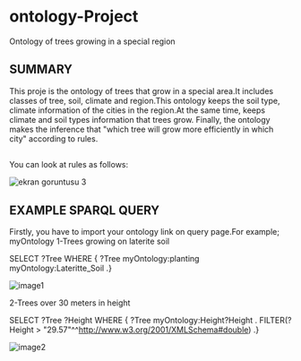 # ontology-Project
Ontology of trees growing in a special region


## SUMMARY

This proje is the ontology of trees that grow in a special area.It includes classes of tree, soil, climate and region.This ontology keeps the soil type, climate information of the cities in the region.At the same time, keeps climate and soil types information that trees grow.
Finally, the ontology makes the inference that "which tree will grow more efficiently in which city" according to rules.

## 
You can look at rules as follows:

![ekran goruntusu 3](https://user-images.githubusercontent.com/38051809/38275386-61dae176-379a-11e8-8ae3-85231faea1e4.png)

## EXAMPLE SPARQL QUERY

Firstly, you have to import your ontology link on query page.For example; myOntology
1-Trees growing on laterite soil

SELECT ?Tree
WHERE { ?Tree myOntology:planting myOntology:Lateritte_Soil .}

![image1](https://user-images.githubusercontent.com/38051809/38276641-4d5a4576-379e-11e8-812f-325c183d427f.png)

2-Trees over 30 meters in height

SELECT ?Tree ?Height
WHERE { ?Tree  myOntology:Height?Height .
      FILTER(?Height > "29.57"^^<http://www.w3.org/2001/XMLSchema#double>) .}

![image2](https://user-images.githubusercontent.com/38051809/38276869-19b37160-379f-11e8-8cd9-8b28796b200a.png)
